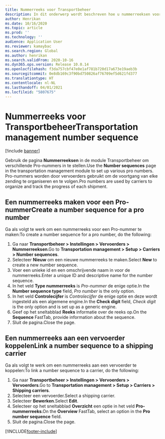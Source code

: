 ```yaml
---
title: Nummerreeks voor Transportbeheer
description: In dit onderwerp wordt beschreven hoe u nummerreeksen voor transportbeheer kunt instellen.
author: Henrikan
ms.date: 10/16/2020
ms.topic: article
ms.prod: ''
ms.technology: ''
audience: Application User
ms.reviewer: kamaybac
ms.search.region: Global
ms.author: henrikan
ms.search.validFrom: 2020-10-16
ms.dyn365.ops.version: Release 10.0.14
ms.openlocfilehash: f3da757cbf47e0e1af781b720d17a673e19aeb3b
ms.sourcegitcommit: 0e8db169c3f90bd750826af76709ef5d621fd377
ms.translationtype: HT
ms.contentlocale: nl-NL
ms.lasthandoff: 04/01/2021
ms.locfileid: "5807675"
---
```

# <a name="transportation-management-number-sequence"></a><span data-ttu-id="a6731-103">Nummerreeks voor Transportbeheer</span><span class="sxs-lookup"><span data-stu-id="a6731-103">Transportation management number sequence</span></span>

[!include [banner](../includes/banner.md)]

<span data-ttu-id="a6731-104">Gebruik de pagina **Nummerreeksen** in de module Transportbeheer om verschillende Pro-nummers in te stellen.</span><span class="sxs-lookup"><span data-stu-id="a6731-104">Use the **Number sequences** page in the transportation management module to set up various pro numbers.</span></span> <span data-ttu-id="a6731-105">Pro-nummers worden door vervoerders gebruikt om de voortgang van elke zending te organiseren en te volgen.</span><span class="sxs-lookup"><span data-stu-id="a6731-105">Pro numbers are used by carriers to organize and track the progress of each shipment.</span></span>

## <a name="create-a-number-sequence-for-a-pro-number"></a><span data-ttu-id="a6731-106">Een nummerreeks maken voor een Pro-nummer</span><span class="sxs-lookup"><span data-stu-id="a6731-106">Create a number sequence for a pro number</span></span>

<span data-ttu-id="a6731-107">Ga als volgt te werk om een nummerreeks voor een Pro-nummer te maken:</span><span class="sxs-lookup"><span data-stu-id="a6731-107">To create a number sequence for a pro number, do the following:</span></span>

1. <span data-ttu-id="a6731-108">Ga naar **Transportbeheer \> Instellingen \> Vervoerders \> Nummerreeksen**.</span><span class="sxs-lookup"><span data-stu-id="a6731-108">Go to **Transportation management \> Setup \> Carriers \> Number sequences**.</span></span>
1. <span data-ttu-id="a6731-109">Selecteer **Nieuw** om een nieuwe nummerreeks te maken.</span><span class="sxs-lookup"><span data-stu-id="a6731-109">Select **New** to create a new number sequence.</span></span>
1. <span data-ttu-id="a6731-110">Voer een unieke id en een omschrijvende naam in voor de nummerreeks.</span><span class="sxs-lookup"><span data-stu-id="a6731-110">Enter a unique ID and descriptive name for the number sequence.</span></span>
1. <span data-ttu-id="a6731-111">In het veld **Type nummerreeks** is *Pro-nummer* de enige optie.</span><span class="sxs-lookup"><span data-stu-id="a6731-111">In the **Number sequence type** field, *Pro number* is the only option.</span></span>
1. <span data-ttu-id="a6731-112">In het veld **Controlecijfer** is *Controlecijfer* de enige optie en deze wordt ingesteld als een algemene engine.</span><span class="sxs-lookup"><span data-stu-id="a6731-112">In the **Check digit** field, *Check digit* is the only option and is set up as a generic engine.</span></span>
1. <span data-ttu-id="a6731-113">Geef op het sneltabblad **Reeks** informatie over de reeks op.</span><span class="sxs-lookup"><span data-stu-id="a6731-113">On the **Sequence** FastTab, provide information about the sequence.</span></span>
1. <span data-ttu-id="a6731-114">Sluit de pagina.</span><span class="sxs-lookup"><span data-stu-id="a6731-114">Close the page.</span></span>

## <a name="link-a-number-sequence-to-a-shipping-carrier"></a><span data-ttu-id="a6731-115">Een nummerreeks aan een vervoerder koppelen</span><span class="sxs-lookup"><span data-stu-id="a6731-115">Link a number sequence to a shipping carrier</span></span>

<span data-ttu-id="a6731-116">Ga als volgt te werk om een nummerreeks aan een vervoerder te koppelen:</span><span class="sxs-lookup"><span data-stu-id="a6731-116">To link a number sequence to a carrier, do the following:</span></span>

1. <span data-ttu-id="a6731-117">Ga naar **Transportbeheer \> Instellingen \> Vervoerders \> Vervoerders**.</span><span class="sxs-lookup"><span data-stu-id="a6731-117">Go to **Transportation management \> Setup \> Carriers \> Shipping carriers**.</span></span>
1. <span data-ttu-id="a6731-118">Selecteer een vervoerder.</span><span class="sxs-lookup"><span data-stu-id="a6731-118">Select a shipping carrier.</span></span>
1. <span data-ttu-id="a6731-119">Selecteer **Bewerken**.</span><span class="sxs-lookup"><span data-stu-id="a6731-119">Select **Edit**.</span></span>
1. <span data-ttu-id="a6731-120">Selecteer op het sneltabblad **Overzicht** een optie in het veld **Pro-nummerreeks**.</span><span class="sxs-lookup"><span data-stu-id="a6731-120">On the **Overview** FastTab, select an option in the **Pro number sequence** field.</span></span>
1. <span data-ttu-id="a6731-121">Sluit de pagina.</span><span class="sxs-lookup"><span data-stu-id="a6731-121">Close the page.</span></span>


[!INCLUDE[footer-include](../../includes/footer-banner.md)]